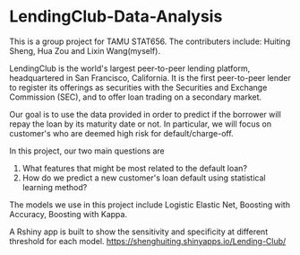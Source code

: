 # LendingClub-Data-Analysis

This is a group project for TAMU STAT656. The contributers include: Huiting Sheng, Hua Zou and Lixin Wang(myself).

LendingClub is the world's largest peer-to-peer lending platform, headquartered in San Francisco, California. It is the first peer-to-peer lender to register its 
offerings as securities with the Securities and Exchange Commission (SEC), and to offer loan trading on a secondary market. 

Our goal is to use the data provided in order to predict if the borrower will repay the loan by its maturity date or not. In particular, we will focus on customer's
who are deemed high risk for default/charge-off.

In this project, our two main questions are
1. What features that might be most related to the default loan?
2. How do we predict a new customer's loan default using statistical learning method?

The models we use in this project include Logistic Elastic Net, Boosting with Accuracy, Boosting with Kappa. 

A Rshiny app is built to show the sensitivity and specificity at different threshold for each model.
https://shenghuiting.shinyapps.io/Lending-Club/
